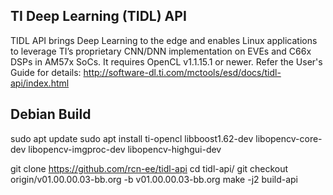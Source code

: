 TI Deep Learning (TIDL) API
---------------------------

TIDL API brings Deep Learning to the edge and enables Linux applications to leverage TI’s proprietary CNN/DNN implementation on EVEs and C66x DSPs in AM57x SoCs.  It requires OpenCL v1.1.15.1 or newer. Refer the User's Guide for details: http://software-dl.ti.com/mctools/esd/docs/tidl-api/index.html


Debian Build
---------------------------

sudo apt update
sudo apt install ti-opencl libboost1.62-dev libopencv-core-dev libopencv-imgproc-dev libopencv-highgui-dev

git clone https://github.com/rcn-ee/tidl-api
cd tidl-api/
git checkout origin/v01.00.00.03-bb.org -b v01.00.00.03-bb.org
make -j2 build-api


